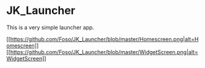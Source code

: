 # JK_Launcher
This is a very simple launcher app.

[[https://github.com/Foso/JK_Launcher/blob/master/Homescreen.png|alt=Homescreen]]
[[https://github.com/Foso/JK_Launcher/blob/master/WidgetScreen.png|alt=WidgetScreen]]
